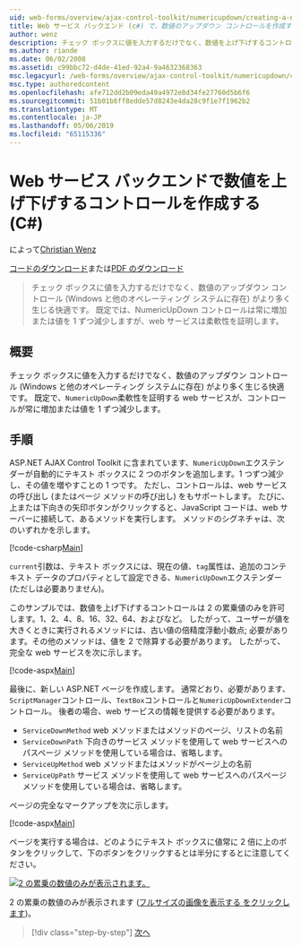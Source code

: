 ```yaml
---
uid: web-forms/overview/ajax-control-toolkit/numericupdown/creating-a-numeric-up-down-control-with-a-web-service-backend-cs
title: Web サービス バックエンド (c#) で、数値のアップダウン コントロールを作成する |Microsoft Docs
author: wenz
description: チェック ボックスに値を入力するだけでなく、数値を上げ下げするコントロール (Windows と他のオペレーティング システムに存在) はより多くの c を生じる可能性があります.
ms.author: riande
ms.date: 06/02/2008
ms.assetid: c99bbc72-d4de-41ed-92a4-9a4632368363
msc.legacyurl: /web-forms/overview/ajax-control-toolkit/numericupdown/creating-a-numeric-up-down-control-with-a-web-service-backend-cs
msc.type: authoredcontent
ms.openlocfilehash: afe712dd2b09eda49a4972e8d34fe27760d5b6f6
ms.sourcegitcommit: 51b01b6ff8edde57d8243e4da28c9f1e7f1962b2
ms.translationtype: MT
ms.contentlocale: ja-JP
ms.lasthandoff: 05/06/2019
ms.locfileid: "65115336"
---
```

# <a name="creating-a-numeric-updown-control-with-a-web-service-backend-c"></a>Web サービス バックエンドで数値を上げ下げするコントロールを作成する (C#)

によって[Christian Wenz](https://github.com/wenz)

[コードのダウンロード](http://download.microsoft.com/download/9/3/f/93f8daea-bebd-4821-833b-95205389c7d0/numericupdown1.cs.zip)または[PDF のダウンロード](http://download.microsoft.com/download/2/d/c/2dc10e34-6983-41d4-9c08-f78f5387d32b/numericupdown1CS.pdf)

> チェック ボックスに値を入力するだけでなく、数値のアップダウン コントロール (Windows と他のオペレーティング システムに存在) がより多く生じる快適です。 既定では、NumericUpDown コントロールは常に増加または値を 1 ずつ減少しますが、web サービスは柔軟性を証明します。

## <a name="overview"></a>概要

チェック ボックスに値を入力するだけでなく、数値のアップダウン コントロール (Windows と他のオペレーティング システムに存在) がより多く生じる快適です。 既定で、`NumericUpDown`柔軟性を証明する web サービスが、コントロールが常に増加または値を 1 ずつ減少します。

## <a name="steps"></a>手順

ASP.NET AJAX Control Toolkit に含まれています、`NumericUpDown`エクステンダーが自動的にテキスト ボックスに 2 つのボタンを追加します。1 つずつ減少し、その値を増やすことの 1 つです。 ただし、コントロールは、web サービスの呼び出し (またはページ メソッドの呼び出し) をもサポートします。 たびに、上または下向きの矢印ボタンがクリックすると、JavaScript コードは、web サーバーに接続して、あるメソッドを実行します。 メソッドのシグネチャは、次のいずれかを示します。

[!code-csharp[Main](creating-a-numeric-up-down-control-with-a-web-service-backend-cs/samples/sample1.cs)]

`current`引数は、テキスト ボックスには、現在の値、`tag`属性は、追加のコンテキスト データのプロパティとして設定できる、`NumericUpDown`エクステンダー (ただしは必要ありません)。

このサンプルでは、数値を上げ下げするコントロールは 2 の累乗値のみを許可します。1、2、4、8、16、32、64、およびなど。 したがって、ユーザーが値を大きくときに実行されるメソッドには、古い値の倍精度浮動小数点; 必要があります。その他のメソッドは、値を 2 で除算する必要があります。 したがって、完全な web サービスを次に示します。

[!code-aspx[Main](creating-a-numeric-up-down-control-with-a-web-service-backend-cs/samples/sample2.aspx)]

最後に、新しい ASP.NET ページを作成します。 通常どおり、必要があります、`ScriptManager`コントロール、`TextBox`コントロールと`NumericUpDownExtender`コントロール。 後者の場合、web サービスの情報を提供する必要があります。

- `ServiceDownMethod` web メソッドまたはメソッドのページ、リストの名前
- `ServiceDownPath` 下向きのサービス メソッドを使用して web サービスへのパスページ メソッドを使用している場合は、省略します。
- `ServiceUpMethod` web メソッドまたはメソッドがページ上の名前
- `ServiceUpPath` サービス メソッドを使用して web サービスへのパスページ メソッドを使用している場合は、省略します。

ページの完全なマークアップを次に示します。

[!code-aspx[Main](creating-a-numeric-up-down-control-with-a-web-service-backend-cs/samples/sample3.aspx)]

ページを実行する場合は、どのようにテキスト ボックスに値常に 2 倍に上のボタンをクリックして、下のボタンをクリックするとは半分にするとに注意してください。

[![2 の累乗の数値のみが表示されます。](creating-a-numeric-up-down-control-with-a-web-service-backend-cs/_static/image2.png)](creating-a-numeric-up-down-control-with-a-web-service-backend-cs/_static/image1.png)

2 の累乗の数値のみが表示されます ([フルサイズの画像を表示する をクリックします](creating-a-numeric-up-down-control-with-a-web-service-backend-cs/_static/image3.png))。

> [!div class="step-by-step"]
> [次へ](creating-a-numeric-up-down-control-with-a-web-service-backend-vb.md)
